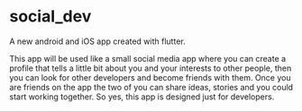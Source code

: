 # social_dev

A new android and iOS app created with flutter.

This app will be used like a small social media app where you can create a profile that tells a little bit about you and your interests to other people, then you can look for other developers and become friends with them. Once you are friends on the app the two of you can share ideas, stories and you could start working together. So yes, this app is designed just for developers.